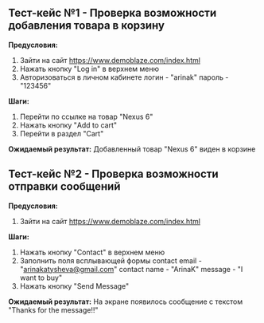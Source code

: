## Тест-кейс №1 - Проверка возможности добавления товара в корзину

**Предусловия:**
1. Зайти на сайт https://www.demoblaze.com/index.html
2. Нажать кнопку "Log in" в верхнем меню
3. Авторизоваться в личном кабинете
   логин - "arinak"
   пароль - "123456"

**Шаги:**
1. Перейти по ссылке на товар "Nexus 6"
2. Нажать кнопку "Add to cart"
3. Перейти в раздел "Cart"

**Ожидаемый результат:**
Добавленный товар "Nexus 6" виден в корзине

## Тест-кейс №2 - Проверка возможности отправки сообщений

**Предусловия:**
1. Зайти на сайт https://www.demoblaze.com/index.html

**Шаги:**
1. Нажать кнопку "Contact" в верхнем меню
2. Заполнить поля всплывающей формы
   contact email - "arinakatysheva@gmail.com"
   contact name - "ArinaK"
   message - "I want to buy"
3. Нажать кнопку "Send Message"

**Ожидаемый результат:**
На экране появилось сообщение с текстом "Thanks for the message!!"



